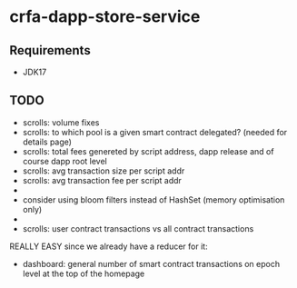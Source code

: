 # crfa-dapp-store-service

## Requirements
- JDK17

## TODO
- scrolls: volume fixes 
- scrolls: to which pool is a given smart contract delegated? (needed for details page)
- scrolls: total fees genereted by script address, dapp release and of course dapp root level
- scrolls: avg transaction size per script addr
- scrolls: avg transaction fee per script addr
- 
- consider using bloom filters instead of HashSet (memory optimisation only)
- 
- scrolls: user contract transactions vs all contract transactions

REALLY EASY since we already have a reducer for it:
- dashboard: general number of smart contract transactions on epoch level at the top of the homepage